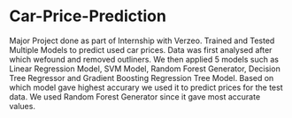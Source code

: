 # Car-Price-Prediction
Major Project done as part of Internship with Verzeo. Trained and Tested Multiple Models to predict used car prices.
Data was first analysed after which wefound and removed outliners. We then applied 5 models such as Linear Regression Model, SVM Model, Random Forest Generator, Decision Tree Regressor and Gradient Boosting Regression Tree Model.
Based on which model gave highest accurary we used it to predict prices for the test data. We used Random Forest Generator since it gave most accurate values.
